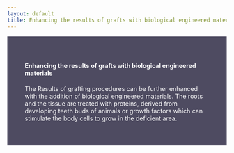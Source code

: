 ```yaml
---
layout: default
title: Enhancing the results of grafts with biological engineered materials
---
```


<div class="row">
<div class="col-xs-12 featured-text no-gutters" style="background: #4e4b61; color: white; url() center; padding: 8%;">

<h4>Enhancing the results of grafts with biological engineered materials</h4>
<p></p>

<p>The Results of grafting procedures can be further enhanced with the addition of biological engineered materials. The roots and the tissue are treated with proteins, derived from developing teeth buds of animals or growth factors which can stimulate the body cells to grow in the deficient area.
</p>